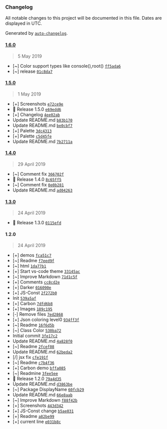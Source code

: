 ### Changelog

All notable changes to this project will be documented in this file. Dates are displayed in UTC.

Generated by [`auto-changelog`](https://github.com/CookPete/auto-changelog).

#### [1.6.0](https://github.com/denvash/summer-time-theme-vscode/compare/1.5.0...1.6.0)

> 5 May 2019

- [~] Color support types like console(),root() [`ff5ada6`](https://github.com/denvash/summer-time-theme-vscode/commit/ff5ada6d1cce05968647cd71f4811f1838b479fd)
- [~] release [`01c8da7`](https://github.com/denvash/summer-time-theme-vscode/commit/01c8da7708c397d34694bdf86877538ac81fa7ab)

#### [1.5.0](https://github.com/denvash/summer-time-theme-vscode/compare/1.4.0...1.5.0)

> 1 May 2019

- [+] Screenshots [`e72ce9e`](https://github.com/denvash/summer-time-theme-vscode/commit/e72ce9ea76da908904a649e355716e4f5d577f39)
- 🍧 Release 1.5.0 [`e69edd6`](https://github.com/denvash/summer-time-theme-vscode/commit/e69edd6168f67de6b465a88720d0d660856ffd05)
- [+] Changelog [`4ee02ab`](https://github.com/denvash/summer-time-theme-vscode/commit/4ee02ab40e1b5d02d81dd13cac17318b352bf677)
- Update README.md [`b83b170`](https://github.com/denvash/summer-time-theme-vscode/commit/b83b170d550fe1f1c17e74006741f65ee63ec25a)
- Update README.md [`be0cbf7`](https://github.com/denvash/summer-time-theme-vscode/commit/be0cbf767d6fdc64eb38f81e078d0e66fcb3eea2)
- [+] Palette [`3dc4313`](https://github.com/denvash/summer-time-theme-vscode/commit/3dc4313349cea7739e8c461bfab1522f19b5fc96)
- [+] Palette [`c5d45fe`](https://github.com/denvash/summer-time-theme-vscode/commit/c5d45feb089ceab143a70bbe740e73e20cdd99e3)
- Update README.md [`7b2711a`](https://github.com/denvash/summer-time-theme-vscode/commit/7b2711a4bfae379328471d9aceb7bd42fcb326d9)

#### [1.4.0](https://github.com/denvash/summer-time-theme-vscode/compare/1.3.0...1.4.0)

> 29 April 2019

- [~] Comment fix [`366702f`](https://github.com/denvash/summer-time-theme-vscode/commit/366702f77985a64b90e8e28b6eeb546e0b73061b)
- 🍧 Release 1.4.0 [`8c65ff5`](https://github.com/denvash/summer-time-theme-vscode/commit/8c65ff5ce75392654308858c86de69a83a48a723)
- [~] Comment fix [`0e0b281`](https://github.com/denvash/summer-time-theme-vscode/commit/0e0b281e3c7fe21ce01498f76726d107460339d6)
- Update README.md [`ad04263`](https://github.com/denvash/summer-time-theme-vscode/commit/ad042639a82765583687e1924d9c644947b0634c)

#### [1.3.0](https://github.com/denvash/summer-time-theme-vscode/compare/1.2.0...1.3.0)

> 24 April 2019

- 🍧 Release 1.3.0 [`0115efd`](https://github.com/denvash/summer-time-theme-vscode/commit/0115efd35c81138caa11a40a58aa3898dc081b3e)

#### 1.2.0

> 24 April 2019

- [+] demos [`fca51c7`](https://github.com/denvash/summer-time-theme-vscode/commit/fca51c7db724704100df9cc36bb89807f4e7b9b7)
- [~] Readme [`f7eed9f`](https://github.com/denvash/summer-time-theme-vscode/commit/f7eed9fc9b8552a0c457700f74be764e580ce955)
- [~] html [`1da77b1`](https://github.com/denvash/summer-time-theme-vscode/commit/1da77b1ffe569802fba93a820834f38e9a1ed4cb)
- [+] Start vs-code theme [`33145ac`](https://github.com/denvash/summer-time-theme-vscode/commit/33145ac7c27999446a6719d4fa0e8e699745509c)
- [~] Improve Markdown [`71d1c5f`](https://github.com/denvash/summer-time-theme-vscode/commit/71d1c5fd6f8c33ad478195ac5f68546b605dfa58)
- [+] Comments [`cc8cd2e`](https://github.com/denvash/summer-time-theme-vscode/commit/cc8cd2e5ed2848af8880a27008af78247fa3da49)
- [+] Darker [`016090e`](https://github.com/denvash/summer-time-theme-vscode/commit/016090e0250535f6f96c461fde044b1ef2abf82b)
- [+] JS-Const [`2f272b0`](https://github.com/denvash/summer-time-theme-vscode/commit/2f272b05c6cd38d0feb08d27d92fed38af3904ed)
- Init [`539a5af`](https://github.com/denvash/summer-time-theme-vscode/commit/539a5afbdd92b7ea818e5efd042d6a8924915117)
- [+] Carbon [`7dfd6b8`](https://github.com/denvash/summer-time-theme-vscode/commit/7dfd6b8e437c8f3beb93a8e0a090814279397cb6)
- [+] Images [`189c195`](https://github.com/denvash/summer-time-theme-vscode/commit/189c1951ca40d852e8325683bb0ca3fd1d60894c)
- [-] Remove files [`7ed2868`](https://github.com/denvash/summer-time-theme-vscode/commit/7ed28689cd43e630328abe8913bcf619497caa3a)
- [+] Json coloring level0 [`934ff3f`](https://github.com/denvash/summer-time-theme-vscode/commit/934ff3fcc80ce36b1dd1305c0ecc0931257aaf7a)
- [~] Readme [`16f6d5b`](https://github.com/denvash/summer-time-theme-vscode/commit/16f6d5b87e26b2fbcd43bc8117f479a0a8fe1390)
- [~] Class Color [`530ba72`](https://github.com/denvash/summer-time-theme-vscode/commit/530ba7210a4edb3f0e2b95f6c57c10bf8dc431cd)
- Initial commit [`3fe17c2`](https://github.com/denvash/summer-time-theme-vscode/commit/3fe17c2aef9d47fea03b282985c6bc67d58ad2a9)
- Update README.md [`4a828f0`](https://github.com/denvash/summer-time-theme-vscode/commit/4a828f0a208f8811b08f6224ca446ce04d8d7253)
- [~] Readme [`2fcef08`](https://github.com/denvash/summer-time-theme-vscode/commit/2fcef08db183d59dfa1789f2578731225f7cb957)
- Update README.md [`62beda2`](https://github.com/denvash/summer-time-theme-vscode/commit/62beda25ced03b964d058ec992f4442929eb264b)
- [/] jsx fix [`cfe191f`](https://github.com/denvash/summer-time-theme-vscode/commit/cfe191f1ebc9a4236941cfe3004053afb2711e1b)
- [~] Readme [`c7b4f36`](https://github.com/denvash/summer-time-theme-vscode/commit/c7b4f367aa00c4496371a5fc22bc6f12d60c59b0)
- [+] Carbon demo [`bffa085`](https://github.com/denvash/summer-time-theme-vscode/commit/bffa08525973eaefada614f3cefb4b099fbb5843)
- [~] Readmine [`3fee5ee`](https://github.com/denvash/summer-time-theme-vscode/commit/3fee5ee4decf71ed3c58bb8ae77749b4f493c3d8)
- 🍧 Release 1.2.0 [`79a4d35`](https://github.com/denvash/summer-time-theme-vscode/commit/79a4d352c86124166bc900422250062e5cc12b54)
- Update README.md [`d3863be`](https://github.com/denvash/summer-time-theme-vscode/commit/d3863be4b961cb420384d9293f1b01a367065173)
- [~] Package DisplayName [`60fcb29`](https://github.com/denvash/summer-time-theme-vscode/commit/60fcb29eaeebbc75c1bd01ae1e79954cf648ae12)
- Update README.md [`66e8aab`](https://github.com/denvash/summer-time-theme-vscode/commit/66e8aab8e93bb09b4fe162344b4110e92a2c132e)
- [~] Improve Markdown [`f88f42b`](https://github.com/denvash/summer-time-theme-vscode/commit/f88f42b7e564e389cfc2f10d7d3a0dcbbeea7790)
- [+] Screenshots [`443d342`](https://github.com/denvash/summer-time-theme-vscode/commit/443d3422de37f749a151f37bd8561280cfc1c4a6)
- [+] JS-Const change [`b5ae031`](https://github.com/denvash/summer-time-theme-vscode/commit/b5ae03100e519e46c7078c7bbc8a4c60b8f1e594)
- [+] Readme [`a82be99`](https://github.com/denvash/summer-time-theme-vscode/commit/a82be996ae6b1836f87a0dc8807bec6e989893ea)
- [+] current line [`e031b8c`](https://github.com/denvash/summer-time-theme-vscode/commit/e031b8c5ee40d315707dbb722838704ffd3b7f42)
